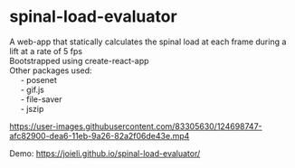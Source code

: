 # spinal-load-evaluator

A web-app that statically calculates the spinal load at each frame during a lift at a rate of 5 fps  
Bootstrapped using create-react-app  
Other packages used:  
&nbsp;&nbsp;&nbsp;&nbsp; - posenet  
&nbsp;&nbsp;&nbsp;&nbsp; - gif.js  
&nbsp;&nbsp;&nbsp;&nbsp; - file-saver  
&nbsp;&nbsp;&nbsp;&nbsp; - jszip  


https://user-images.githubusercontent.com/83305630/124698747-afc82900-dea6-11eb-9a26-82a2f06de43e.mp4


Demo: https://joieli.github.io/spinal-load-evaluator/
